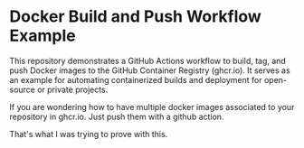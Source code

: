 # Docker Build and Push Workflow Example
This repository demonstrates a GitHub Actions workflow to build, tag, and push Docker images to the GitHub Container Registry (ghcr.io). It serves as an example for automating containerized builds and deployment for open-source or private projects.


If you are wondering how to have multiple docker images associated to your repository in ghcr.io. Just push them with a github action. 


That's what I was trying to prove with this.

